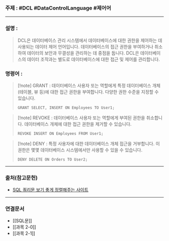### 주제 : #DCL #DataControlLanguage #제어어


___

### 설명 : 

> DCL은 데이터베이스 관리 시스템에서 데이터베이스에 대한 권한을 제어하는 데 사용되는 데이터 제어 언어입니다. 
> 데이터베이스의 접근 권한을 부여하거나 취소하여 데이터의 보안과 무결성을 관리하는 데 중점을 둡니다. 
> DCL은 데이터베이스의 데이터 조작과는 별도로 데이터베이스에 대한 접근 및 제어를 관리합니다.

### 명령어 : 

>[!note] GRANT : 
> 데이터베이스 사용자 또는 역할에게 특정 데이터베이스 개체(테이블, 뷰 등)에 대한 접근 권한을 부여합니다. 다양한 권한 수준을 지정할 수 있습니다.
> 
>```
> GRANT SELECT, INSERT ON Employees TO User1;
>```

>[!note] REVOKE :
> 데이터베이스 사용자 또는 역할에게 부여된 권한을 취소합니다. 데이터베이스 개체에 대한 접근 권한을 제거할 수 있습니다.
> 
>```
> REVOKE INSERT ON Employees FROM User1;
>```

>[!note] DENY : 
> 특정 사용자에 대한 데이터베이스 개체 접근을 거부합니다. 이 권한은 몇몇 데이터베이스 시스템에서만 사용할 수 있을 수 있습니다.
> 
>```
> DENY DELETE ON Orders TO User2;
>```
___

### 출처(참고문헌)

- [SQL 쿼리문 보기 좋게 정렬해주는 사이트](https://zzznara2.tistory.com/663)

___

### 연결문서

- [[SQL문]]
- [[과목 2-0]]
- [[과목 2-1]]


